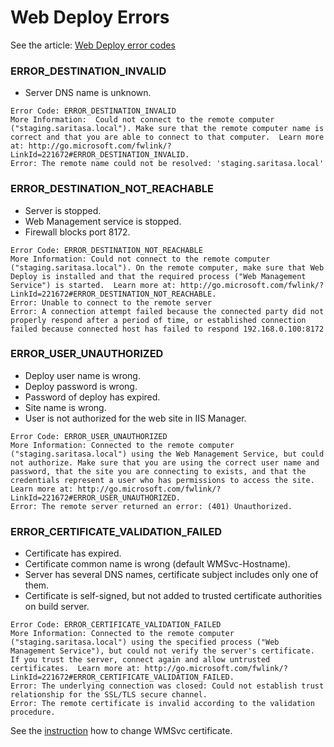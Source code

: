 Web Deploy Errors
=================

See the article: [Web Deploy error codes](https://docs.microsoft.com/en-us/iis/publish/troubleshooting-web-deploy/web-deploy-error-codes)

### ERROR_DESTINATION_INVALID

- Server DNS name is unknown.

```
Error Code: ERROR_DESTINATION_INVALID
More Information:  Could not connect to the remote computer ("staging.saritasa.local"). Make sure that the remote computer name is correct and that you are able to connect to that computer.  Learn more at: http://go.microsoft.com/fwlink/?LinkId=221672#ERROR_DESTINATION_INVALID.
Error: The remote name could not be resolved: 'staging.saritasa.local'
```

### ERROR_DESTINATION_NOT_REACHABLE

- Server is stopped.
- Web Management service is stopped.
- Firewall blocks port 8172.

```
Error Code: ERROR_DESTINATION_NOT_REACHABLE
More Information: Could not connect to the remote computer ("staging.saritasa.local"). On the remote computer, make sure that Web Deploy is installed and that the required process ("Web Management Service") is started.  Learn more at: http://go.microsoft.com/fwlink/?LinkId=221672#ERROR_DESTINATION_NOT_REACHABLE.
Error: Unable to connect to the remote server
Error: A connection attempt failed because the connected party did not properly respond after a period of time, or established connection failed because connected host has failed to respond 192.168.0.100:8172
```

### ERROR_USER_UNAUTHORIZED

- Deploy user name is wrong.
- Deploy password is wrong.
- Password of deploy has expired.
- Site name is wrong.
- User is not authorized for the web site in IIS Manager.

```
Error Code: ERROR_USER_UNAUTHORIZED
More Information: Connected to the remote computer ("staging.saritasa.local") using the Web Management Service, but could not authorize. Make sure that you are using the correct user name and password, that the site you are connecting to exists, and that the credentials represent a user who has permissions to access the site.  Learn more at: http://go.microsoft.com/fwlink/?LinkId=221672#ERROR_USER_UNAUTHORIZED.
Error: The remote server returned an error: (401) Unauthorized.
```

### ERROR_CERTIFICATE_VALIDATION_FAILED

- Certificate has expired.
- Certificate common name is wrong (default WMSvc-Hostname).
- Server has several DNS names, certificate subject includes only one of them.
- Certificate is self-signed, but not added to trusted certificate authorities on build server.

```
Error Code: ERROR_CERTIFICATE_VALIDATION_FAILED
More Information: Connected to the remote computer ("staging.saritasa.local") using the specified process ("Web Management Service"), but could not verify the server's certificate. If you trust the server, connect again and allow untrusted certificates.  Learn more at: http://go.microsoft.com/fwlink/?LinkId=221672#ERROR_CERTIFICATE_VALIDATION_FAILED.
Error: The underlying connection was closed: Could not establish trust relationship for the SSL/TLS secure channel.
Error: The remote certificate is invalid according to the validation procedure.
```

See the [instruction](https://github.com/Saritasa/PSGallery/blob/master/docs/WinRMConfiguration.md#generate-new-certificate) how to change WMSvc certificate.
